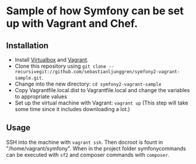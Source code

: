 Sample of how Symfony can be set up with Vagrant and Chef.
==========================================================

Installation
------------

*   Install [Virtualbox](https://www.virtualbox.org/) and [Vagrant](http://www.vagrantup.com/).
*   Clone this repository using 
    `git clone --recursivegit://github.com/sebastianljunggren/symfony2-vagrant-sample.git`.
*   Change into the new directory: `cd symfony2-vagrant-sample`
*   Copy Vagrantfile.local.dist to Vagrantfile.local and change the variables to appropriate values
*   Set up the virtual machine with Vagrant: `vagrant up` (This step will take some time
    since it includes downloading a lot.)

Usage
-----

SSH into the machine with `vagrant ssh`. Then docroot is fount in "/home/vagrant/symfony".
When in the project folder symfonycommands can be executed with `sf2` and composer commands with 
`composer`.